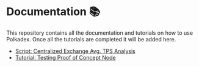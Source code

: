 # Documentation :books:

This repository contains all the documentation and tutorials on how to use Polkadex. Once all the tutorials are completed it will be added here.

* [ Script: Centralized Exchange Avg. TPS Analysis](https://github.com/Polkadex-Substrate/Documentation/tree/master/Analysis)
* [ Tutorial: Testing Proof of Concept Node](https://github.com/Polkadex-Substrate/Documentation/blob/master/Tutorials/README1.md)
